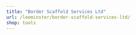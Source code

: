 ```yaml
---
title: "Border Scaffold Services Ltd"
url: /leominster/border-scaffold-services-ltd/
shop: tools
---
```

